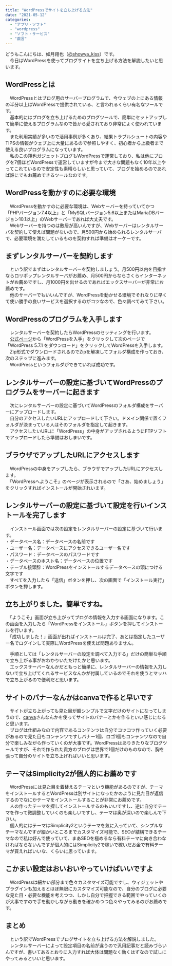 ```yaml
---
title: "WordPressでサイトを立ち上げる方法"
date: "2021-05-12"
categories: 
  - "アプリ・ソフト"
  - "wordpress"
  - "ソフト・サービス"
  - "戯言"
---
```


どうもこんにちは、如月翔也（[@showya\_kiss](http://twitter.com/showya_kiss)）です。  
　今日はWordPressを使ってブログサイトを立ち上げる方法を解説したいと思います。  

## WordPressとは

　WordPressとはブログ用のサーバープログラムで、今ウェブの上にある情報の半分以上はWordPressで提供されている、と言われるくらい有名なツールです。  
　基本的にはブログを立ち上げるためのブログツールで、簡単にセットアップして簡単に使えるプログラムなので皆から愛されており非常によく使われています。  
　また利用実績が多いので活用事例が多くあり、結果トラブルシュートの内容やTIPSの情報がウェブ上に大量にあるので参照しやすく、初心者から上級者まで使える良いプログラムになっています。  
　私のこの翔也ガジェットブログもWordPressで運営しており、私は他にブログを7個ほどWordPressで運営していますが今まで大きな問題もなく10年以上やってこれているので安定性も素晴らしいと思っていて、ブログを始めるのであれば誰にでもお薦めできるツールなのです。  

## WordPressを動かすのに必要な環境

　WordPressを動かすのに必要な環境は、Webサーバーを持っていてかつ「PHPバージョン7.4以上」と「MySQLバージョン5.6以上またはMariaDBバージョン10.1以上」のWebサーバーであれば大丈夫です。  
　Webサーバーを持つのは敷居が高いんですが、Webサーバーはレンタルサーバを契約して使えば問題がないので、月500円から始められるレンタルサーバで、必要環境を満たしているものを契約すれば準備はオーケーです。  

## まずレンタルサーバーを契約します

　という訳でまずはレンタルサーバーを契約しましょう。月500円以内を目指すならロリポップレンタルサーバがお薦め、月500円からならさくらインターネットがお薦めですし、月1000円を出せるのであればエックスサーバーが非常にお薦めです。  
　他のサーバーでもいいんですが、WordPressを動かせる環境でそれなりに早くて使い勝手の良いサービスを選択するのがコツなので、色々調べてみて下さい。  

## WordPressのプログラムを入手します

　レンタルサーバーを契約したらWordPressのセッティングを行います。  
　[公式ページ](https://ja.wordpress.org/)から「WordPressを入手」をクリックして次のページで「WordPress 5.7.1 をダウンロード」をクリックしてWordPressを入手します。  
　Zip形式でダウンロードされるのでZipを解凍してフォルダ構成を作っておき、次のステップに進みます。  
　WordPressというフォルダができていれば成功です。  

## レンタルサーバーの設定に基づいてWordPressのプログラムをサーバーに起きます

　次にレンタルサーバーの設定に基づいてWordPressのフォルダ構成をサーバーにアップロードします。  
　自分のアクセスしたいURLにアップロードして下さい。ドメイン関係で置くフォルダが決まっている人はそのフォルダを指定して起きます。  
　アクセスしたいURLに「WordPress」の中身がアップされるようにFTPソフトでアップロードしたら準備はおしまいです。  

## ブラウザでアップしたURLにアクセスします

　WordPressの中身をアップしたら、ブラウザでアップしたURLにアクセスします。  
　「WordPressへようこそ」のページが表示されるので「さあ、始めましょう」をクリックすればインストールが開始されいます。  

## レンタルサーバーの設定に基づいて設定を行いインストールを完了します

　インストール画面では次の設定をレンタルサーバーの設定に基づいて行います。  
・データベース名：データベースの名前です  
・ユーザー名：データベースにアクセスできるユーザー名です  
・パスワード：データベースのパスワードです  
・データベースのホスト名：データベースの位置です  
・テーブル接頭辞：WordPressをインストールするデータベースの頭につける文字です  
　すべてを入力したら「送信」ボタンを押し、次の画面で「インストール実行」ボタンを押します。  

## 立ち上がりました。簡単ですね。

　「ようこそ」画面が立ち上がってブログの情報を入力する画面になります。この画面を入力したら「WordPressをインストール」ボタンを押してインストールを行います。  
　「成功しました！」画面が出ればインストールは完了、あとは指定したユーザー名でログインして実際にWordPressを使えば問題ありません。  
  
　手順としては「レンタルサーバーの設定を調べて入力する」だけの簡単な手順で立ち上がる事がおわかりいただけたかと思います。  
　エックスサーバーなんかだともっと簡単に、レンタルサーバーの情報を入力しないで立ち上げてくれるサービスなんかが付属しているのでそれを使うとマッハで立ち上がるので便利だと思います。  

## サイトのバナーなんかはcanvaで作ると早いです

　サイトが立ち上がっても見た目が超シンプルで文字だけのサイトになってしまうので、[canva](https://www.canva.com/)さんなんかを使ってサイトのバナーとかを作るといい感じになると思います。  
　ブログは仕組みなので内容であるコンテンツは自分でコツコツ作っていく必要があるので見た目もコンテンツですしバナー1個、ロゴ1個もコンテンツなので自分で楽しみながら作っていくのが大事です。WordPressはありきたりなブログツールですが、それで作られた貴方のブログは世界で1個だけのものなので、胸を張って自分のサイトを立ち上げればいいと思います。  

## テーマはSimplicity2が個人的にお薦めです

　WordPressには見た目を着替えるテーマという機能があるのですが、テーマをインストールするとWordPressは別サイトになったかのように見た目が返信するのでなにかテーマをインストールすることが非常にお薦めです。  
　人の作ったテーマを探してインストールするのもいいですし、逆に自分でテーマを作って微調整していくのも楽しいですし、テーマは奥が深いので楽しんで下さい。  
　個人的にはテーマはSimplicity2というテーマを気に入っていて、シンプルなテーマなんですが細かいところまでカスタマイズ可能で、SEOが結構できるテーマなので私は好んで使っていて、まあSEOを極めるなら有料テーマに向き合わなければならないんですが個人的にはSimplicity2で稼いで稼いだお金で有料テーマが買えればいいな、くらいに思っています。  

## こかまい設定はおいおいやっていけばいいですよ

　WordPressは細かい部分まで色々カスタマイズ可能ですし、ウィジェットやプラグインも加えるとほぼ無限にカスタマイズ可能なので、自分のブログに必要な見た目・必要な機能を考えつつ、しかし自分で把握できる範囲でやっていくのが大事ですので手を動かしながら動きを確かめつつ色々やってみるのがお薦めです。  

## まとめ

　という訳でWordPressでブログサイトを立ち上げる方法を解説しました。  
　レンタルサーバーによって設定項目の名前が違うので汎用記事だと読みづらいんですが、書いてあるとおりに入力すれば大体は問題なく動くはずなので試しにやってみるといいと思います。
